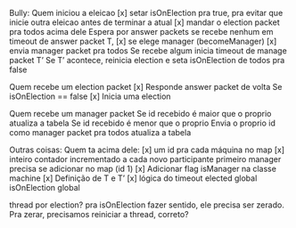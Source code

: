 Bully:
Quem iniciou a eleicao 
  [x] setar isOnElection pra true, pra evitar que inicie outra eleicao antes de terminar a atual
  [x] mandar o election packet pra todos acima dele
  Espera por answer packets
    se recebe nenhum em timeout de answer packet T, 
      [x] se elege manager (becomeManager)
      [x] envia manager packet pra todos
    Se recebe algum 
      inicia timeout de manage packet T’
        Se T’ acontece, reinicia election e seta isOnElection de todos pra false

Quem recebe um election packet
  [x] Responde answer packet de volta
    Se isOnElection == false
      [x] Inicia uma election

Quem recebe um manager packet
  Se id recebido é maior que o proprio
    atualiza a tabela
  Se id recebido é menor que o proprio
    Envia o proprio id como manager packet pra todos
    atualiza a tabela

Outras coisas:
  Quem ta acima dele:
    [x] um id pra cada máquina no map
    [x] inteiro contador incrementado a cada novo participante
    primeiro manager precisa se adicionar no map (id 1)
  [x] Adicionar flag isManager na classe machine
  [x] Definição de T e T’
    [x] lógica do timeout
    elected global
    isOnElection global


thread por election? pra isOnElection fazer sentido, ele precisa ser zerado. Pra zerar, precisamos reiniciar a thread, correto?

